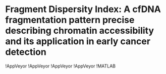 # Fragment Dispersity Index: A cfDNA fragmentation pattern precise describing chromatin accessibility and its application in early cancer detection

!AppVeyor
!AppVeyor
!AppVeyor
!AppVeyor
!MATLAB
